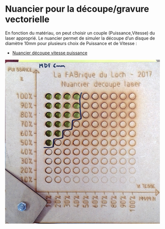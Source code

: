 # Nuancier pour la découpe/gravure vectorielle

En fonction du matériau, on peut choisir un couple (Puissance,Vitesse) du laser approprié. Le nuancier permet de simuler la découpe d’un disque de diamètre 10mm pour plusieurs choix de Puissance et de Vitesse :

- [Nuancier découpe vitesse puissance](https://www.lafabriqueduloch.org/projet/nuancier-decoupe-vitesse-puissance/)

![image](images/laser24.png)
